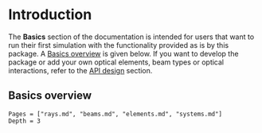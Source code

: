 # Introduction

The **Basics** section of the documentation is intended for users that want to run their first simulation with the functionality provided as is by this package. A [Basics overview](@ref) is given below. If you want to develop the package or add your own optical elements, beam types or optical interactions, refer to the [API design](@ref) section.

## Basics overview
```@contents
Pages = ["rays.md", "beams.md", "elements.md", "systems.md"]
Depth = 3
```